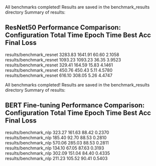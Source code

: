 All benchmarks completed!
Results are saved in the benchmark_results directory
Summary of results:

ResNet50 Performance Comparison:
Configuration        Total Time   Epoch Time   Best Acc   Final Loss
-----------------------------------------------------------------
results/benchmark_resnet 3283.83      1641.91      60.60      2.1058    
results/benchmark_resnet 1093.23      1093.23      36.35      3.9523    
results/benchmark_resnet 329.41       164.59       15.83      4.1461    
results/benchmark_resnet 450.76       450.43       5.11       4.5780    
results/benchmark_resnet 616.10       308.05       5.26       4.4747  








All benchmarks completed!
Results are saved in the benchmark_results directory
Summary of results:

BERT Fine-tuning Performance Comparison:
Configuration        Total Time   Epoch Time   Best Acc   Final Loss
-----------------------------------------------------------------
results/benchmark_nlp 323.27       161.63       88.42      0.2370    
results/benchmark_nlp 185.40       92.70        88.53      0.2810    
results/benchmark_nlp 570.06       285.03       88.53      0.2811    
results/benchmark_nlp 134.10       67.05        87.63      0.3193    
results/benchmark_nlp 302.09       151.04       84.40      0.4335    
results/benchmark_nlp 211.23       105.52       90.41      0.5403    

